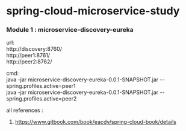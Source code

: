 # spring-cloud-microservice-study

<h3>Module 1 : microservice-discovery-eureka</h3> 

url:<br />
http://discovery:8760/<br />
http://peer1:8761/<br />
http://peer2:8762/<br />

cmd:<br />
java -jar microservice-discovery-eureka-0.0.1-SNAPSHOT.jar --spring.profiles.active=peer1<br />
java -jar microservice-discovery-eureka-0.0.1-SNAPSHOT.jar --spring.profiles.active=peer2<br />

all references :
1. https://www.gitbook.com/book/eacdy/spring-cloud-book/details
